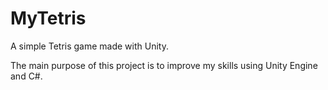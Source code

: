 # MyTetris
A simple Tetris game made with Unity.

The main purpose of this project is to improve my skills using Unity Engine and C#.
